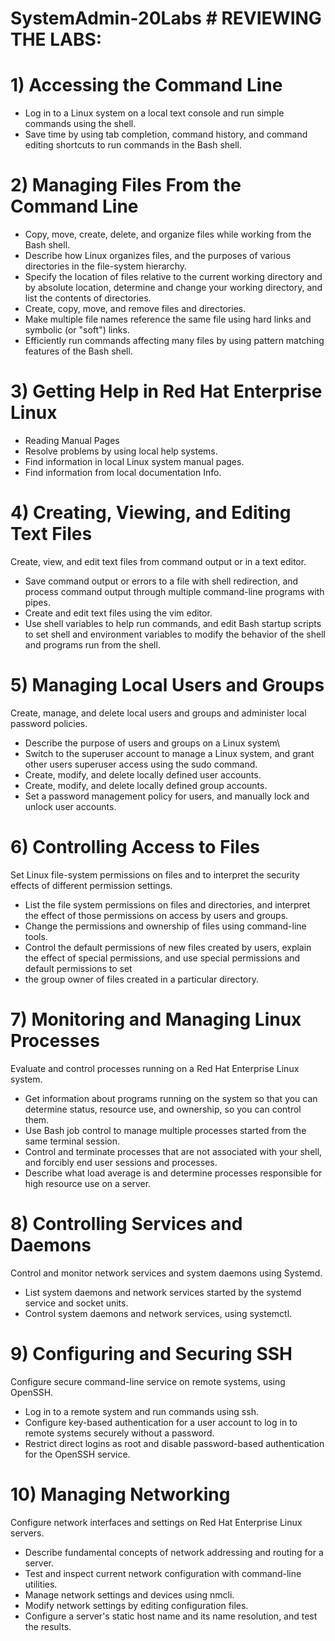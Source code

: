 
# SystemAdmin-20Labs # REVIEWING THE LABS:   
 # 1) Accessing the Command Line 
 - Log in to a Linux system on a local text console and run simple commands using the shell.
 - Save time by using tab completion, command history, and command editing shortcuts to run commands in the Bash shell.

# 2) Managing Files From the Command Line
 - Copy, move, create, delete, and organize files while working from the Bash shell.
 - Describe how Linux organizes files, and the purposes of various directories in the file-system hierarchy.
 - Specify the location of files relative to the current working directory and by absolute location, determine and change your working directory, and    list the contents of     directories.
 - Create, copy, move, and remove files and directories.
 - Make multiple file names reference the same file using hard links and symbolic (or "soft") links.
 - Efficiently run commands affecting many files by using pattern matching features of the Bash shell.
# 3) Getting Help in Red Hat Enterprise Linux
  - Reading Manual Pages
  - Resolve problems by using local help systems.
  - Find information in local Linux system manual pages.
  - Find information from local documentation Info.
# 4) Creating, Viewing, and Editing Text Files
   Create, view, and edit text files from command output or in a text editor.
   - Save command output or errors to a file with shell redirection, and process command output through multiple command-line programs with pipes.
   - Create and edit text files using the vim editor.
   - Use shell variables to help run commands, and edit Bash startup scripts to set shell and
     environment variables to modify the behavior of the shell and programs run from the shell.
# 5) Managing Local Users and Groups
   Create, manage, and delete local users and groups and administer local password policies.
  - Describe the purpose of users and groups on a Linux system\
  - Switch to the superuser account to manage a Linux system, and grant other users superuser
    access using the sudo command.
  - Create, modify, and delete locally defined user accounts.
  - Create, modify, and delete locally defined group accounts.
  - Set a password management policy for users, and manually lock and unlock user accounts.
# 6) Controlling Access to Files
   Set Linux file-system permissions on files and to interpret the security effects of different permission settings.
  - List the file system permissions on files and directories, and interpret the effect of those permissions on access by users and groups.
  - Change the permissions and ownership of files using command-line tools.
  - Control the default permissions of new files created by users, explain the effect of special permissions, and use special permissions and default permissions to set
  -  the group owner of files created in a particular directory.
# 7) Monitoring and Managing Linux Processes
   Evaluate and control processes running on a Red Hat Enterprise Linux system.
  - Get information about programs running on the system so that you can determine status, resource use, and ownership, so you can control them.
  - Use Bash job control to manage multiple processes started from the same terminal session.
  - Control and terminate processes that are not associated with your shell, and forcibly end user sessions and processes.
  - Describe what load average is and determine processes responsible for high resource use on a server.
# 8) Controlling Services and Daemons
   Control and monitor network services and system daemons using Systemd.
   - List system daemons and network services started by the systemd service and socket units.
   - Control system daemons and network services, using systemctl.

# 9) Configuring and Securing SSH
   Configure secure command-line service on remote systems, using OpenSSH.
   - Log in to a remote system and run commands using ssh.
   - Configure key-based authentication for a user account to log in to remote systems securely
     without a password.
   - Restrict direct logins as root and disable password-based authentication for the OpenSSH service.
     
# 10) Managing Networking
   Configure network interfaces and settings on Red Hat Enterprise Linux servers.
  - Describe fundamental concepts of network addressing and routing for a server.
  - Test and inspect current network configuration with command-line utilities.
  - Manage network settings and devices using nmcli.
  - Modify network settings by editing configuration files.
  - Configure a server's static host name and its name resolution, and test the results.



